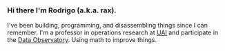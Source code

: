 ### Hi there I'm Rodrigo (a.k.a. rax).

I've been building, programming, and disassembling things since I can remember. I'm a professor in operations research at 
[UAI](https://ingenieria.uai.cl/) and participate in the [Data Observatory](https://www.dataobservatory.net/). Using math to improve things.

<!--
**drRax/drRax** is a ✨ _special_ ✨ repository because its `README.md` (this file) appears on your GitHub profile.

Here are some ideas to get you started:

- 🔭 I’m currently working on ...
- 🌱 I’m currently learning ...
- 👯 I’m looking to collaborate on ...
- 🤔 I’m looking for help with ...
- 💬 Ask me about ...
- 📫 How to reach me: ...
- 😄 Pronouns: ...
- ⚡ Fun fact: ...
-->
